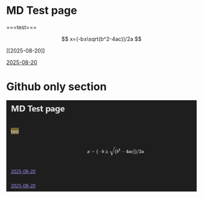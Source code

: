 # MD Test page


===test===

$$ x=(-b±\sqrt(b^2-4ac))/2a $$

[[2025-08-20]]

[2025-08-20](2025-08-20.md)


# Github only section

![Obsidian screenshot for comparison](image.png)
